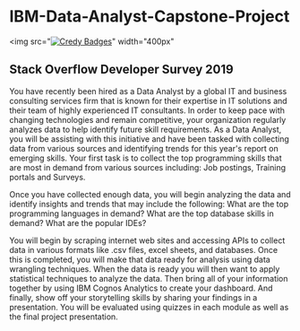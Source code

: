 # IBM-Data-Analyst-Capstone-Project 
 <img src="[![Credy Badges](https://images.credly.com/size/110x110/images/f02ecb21-5237-4974-b259-0a8f74675c59/Data_Analyst_Capstone.png)](https://www.credly.com/users/rauljrz)" width="400px"</img> 
 
## Stack Overflow Developer Survey 2019
You have recently been hired as a Data Analyst by a global IT and business consulting services firm that is known for their expertise in IT solutions and their team of highly experienced IT consultants.  In order to keep pace with changing technologies and remain competitive, your organization regularly analyzes data to help identify future skill requirements.  As a Data Analyst, you will be assisting with this initiative and have been tasked with collecting data from various sources and identifying trends for this year's report on emerging skills.  Your first task is to collect the top programming skills that are most in demand from various sources including: Job postings, Training portals and Surveys.

Once you have collected enough data, you will begin analyzing the data and identify insights and trends that may include the following: What are the top programming languages in demand? What are the top database skills in demand? What are the popular IDEs?

You will begin by scraping internet web sites and accessing APIs to collect data in various formats like .csv files, excel sheets, and databases.  Once this is completed, you will make that data ready for analysis using data wrangling techniques.  When the data is ready you will then want to apply statistical techniques to analyze the data.  Then bring all of your information together by using IBM Cognos Analytics to create your dashboard.  And finally, show off your storytelling skills by sharing your findings in a presentation.  You will be evaluated using quizzes in each module as well as the final project presentation.
